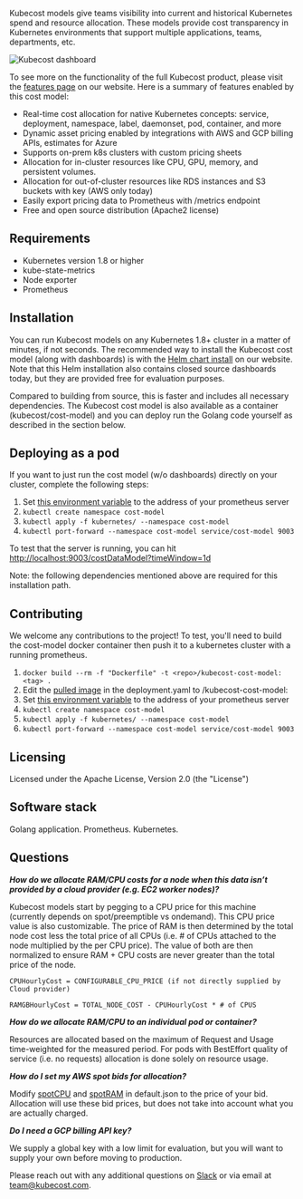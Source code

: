 Kubecost models give teams visibility into current and historical Kubernetes spend and resource allocation. These models  provide cost transparency in Kubernetes environments that support multiple applications, teams, departments, etc.

![Kubecost dashboard](https://github.com/kubecost/cost-model/blob/master/allocation-dashboard.png)

To see more on the functionality of the full Kubecost product, please visit the [features page](https://kubecost.com/#features) on our website. 
Here is a summary of features enabled by this cost model:

- Real-time cost allocation for native Kubernetes concepts: service, deployment, namespace, label, daemonset, pod, container, and more
- Dynamic asset pricing enabled by integrations with AWS and GCP billing APIs, estimates for Azure 
- Supports on-prem k8s clusters with custom pricing sheets
- Allocation for in-cluster resources like CPU, GPU, memory, and persistent volumes.
- Allocation for out-of-cluster resources like RDS instances and S3 buckets with key (AWS only today)
- Easily export pricing data to Prometheus with /metrics endpoint
- Free and open source distribution (Apache2 license)

## Requirements

- Kubernetes version 1.8 or higher
- kube-state-metrics
- Node exporter
- Prometheus

## Installation

You can run Kubecost models on any Kubernetes 1.8+ cluster in a matter of minutes, if not seconds. 
The recommended way to install the Kubecost cost model (along with dashboards) is with the [Helm chart install](https://kubecost.com/install) on our website. Note that this Helm installation also contains closed source dashboards today, but they are provided free for evaluation purposes. 

Compared to building from source, this is faster and includes all necessary dependencies. The Kubecost cost model is also available as a container (kubecost/cost-model) and you can deploy run the Golang code yourself as described in the section below.

## Deploying as a pod

If you want to just run the cost model (w/o dashboards) directly on your cluster, complete the following steps:

1. Set [this environment variable](https://github.com/kubecost/cost-model/blob/master/kubernetes/deployment.yaml#L30) to the address of your prometheus server
2. `kubectl create namespace cost-model`
3. `kubectl apply -f kubernetes/ --namespace cost-model`
4. `kubectl port-forward --namespace cost-model service/cost-model 9003`

To test that the server is running, you can hit [http://localhost:9003/costDataModel?timeWindow=1d](http://localhost:9003/costDataModel?timeWindow=1d)

Note: the following dependencies mentioned above are required for this installation path.

## Contributing

We welcome any contributions to the project! To test, you'll need to build the cost-model docker container then push it to a kubernetes cluster with a running prometheus.

1. `docker build --rm -f "Dockerfile" -t <repo>/kubecost-cost-model:<tag> .`
2. Edit the [pulled image](https://github.com/kubecost/cost-model/blob/master/kubernetes/deployment.yaml#L22) in the deployment.yaml to <repo>/kubecost-cost-model:<tag>
3. Set [this environment variable](https://github.com/kubecost/cost-model/blob/master/kubernetes/deployment.yaml#L30) to the address of your prometheus server
4. `kubectl create namespace cost-model`
5. `kubectl apply -f kubernetes/ --namespace cost-model`
6. `kubectl port-forward --namespace cost-model service/cost-model 9003`

## Licensing

Licensed under the Apache License, Version 2.0 (the "License")

 ## Software stack

Golang application. 
Prometheus. 
Kubernetes. 

## Questions

***How do we allocate RAM/CPU costs for a node when this data isn’t provided by a cloud provider (e.g. EC2 worker nodes)?***

Kubecost models start by pegging to a CPU price for this machine (currently depends on spot/preemptible vs ondemand). This CPU price value is also customizable. The price of RAM is then determined by the total node cost less the total price of all CPUs (i.e. # of CPUs attached to the node multiplied by the per CPU price). The value of both are then normalized to ensure RAM + CPU costs are never greater than the total price of the node.

    CPUHourlyCost = CONFIGURABLE_CPU_PRICE (if not directly supplied by Cloud provider)

    RAMGBHourlyCost = TOTAL_NODE_COST - CPUHourlyCost * # of CPUS

***How do we allocate RAM/CPU to an individual pod or container?***

Resources are allocated based on the maximum of Request and Usage time-weighted for the measured period. For pods with BestEffort quality of service (i.e. no requests) allocation is done solely on resource usage. 

***How do I set my AWS spot bids for allocation?***

Modify [spotCPU](https://github.com/kubecost/cost-model/blob/master/cloud/default.json#L5) and  [spotRAM](https://github.com/kubecost/cost-model/blob/master/cloud/default.json#L7) in default.json to the price of your bid. Allocation will use these bid prices, but does not take into account what you are actually charged.

***Do I need a GCP billing API key?***

We supply a global key with a low limit for evaluation, but you will want to supply your own before moving to production.
  
  
Please reach out with any additional questions on  [Slack](https://join.slack.com/t/kubecost/shared_invite/enQtNTA2MjQ1NDUyODE5LTg0MzYyMDIzN2E4M2M5OTE3NjdmODJlNzBjZGY1NjQ3MThlODVjMGY3NWZlNjQ5NjIwNDc2NGU3MWNiM2E5Mjc) or via email at [team@kubecost.com](team@kubecost.com). 
